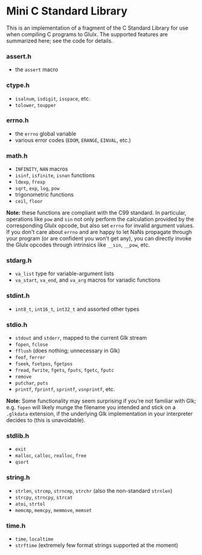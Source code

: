 # Mini C Standard Library

This is an implementation of a fragment of the C Standard Library for use when compiling C programs to Glulx.
The supported features are summarized here; see the code for details.

### assert.h

* the `assert` macro

### ctype.h

* `isalnum`, `isdigit`, `isspace`, etc.
* `tolower`, `toupper`

### errno.h

* the `errno` global variable
* various error codes (`EDOM`, `ERANGE`, `EINVAL`, etc.)

### math.h

* `INFINITY`, `NAN` macros
* `isinf`, `isfinite`, `isnan` functions
* `ldexp`, `frexp`
* `sqrt`, `exp`, `log`, `pow`
* trigonometric functions
* `ceil`, `floor`

**Note:** these functions are compliant with the C99 standard.
In particular, operations like `pow` and `sin` not only perform the calculation provided by the corresponding Glulx opcode, but also set `errno` for invalid argument values.
If you don't care about `errno` and are happy to let NaNs propagate through your program (or are confident you won't get any), you can directly invoke the Glulx opcodes through intrinsics like `__sin`, `__pow`, etc.

### stdarg.h

* `va_list` type for variable-argument lists
* `va_start`, `va_end`, and `va_arg` macros for variadic functions

### stdint.h

* `int8_t`, `int16_t`, `int32_t` and assorted other types

### stdio.h

* `stdout` and `stderr`, mapped to the current Glk stream
* `fopen`, `fclose`
* `fflush` (does nothing; unnecessary in Glk)
* `feof`, `ferror`
* `fseek`, `fsetpos`, `fgetpos`
* `fread`, `fwrite`, `fgets`, `fputs`, `fgetc`, `fputc`
* `remove`
* `putchar`, `puts`
* `printf`, `fprintf`, `sprintf`, `vsnprintf`, etc.

**Note:** Some functionality may seem surprising if you're not familiar with Glk; e.g. `fopen` will likely munge the filename you intended and stick on a `.glkdata` extension, if the underlying Glk implementation in your interpreter decides to (this is unavoidable).

### stdlib.h

* `exit`
* `malloc`, `calloc`, `realloc`, `free`
* `qsort`

### string.h

* `strlen`, `strcmp`, `strncmp`, `strchr` (also the non-standard `strnlen`)
* `strcpy`, `strncpy`, `strcat`
* `atoi`, `strtol`
* `memcmp`, `memcpy`, `memmove`, `memset`

### time.h

* `time`, `localtime`
* `strftime` (extremely few format strings supported at the moment)